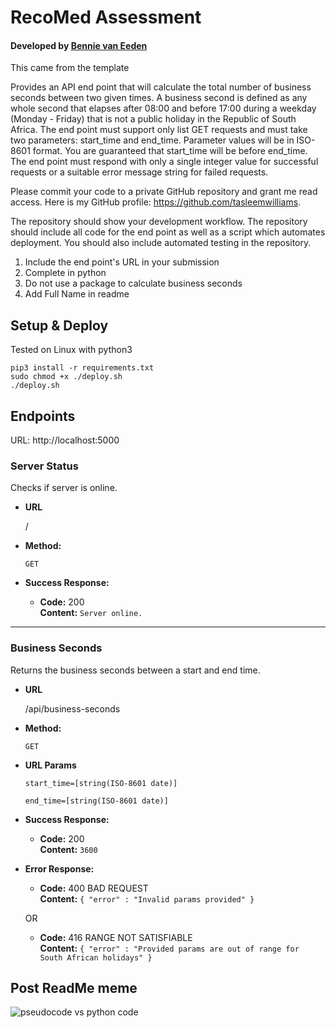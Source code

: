 # RecoMed Assessment

#### Developed by <ins>Bennie van Eeden</ins>

This came from the template

Provides an API end point that will calculate the total number of business seconds between two given times. A business
second is defined as any whole second that elapses after 08:00 and before 17:00 during a weekday (Monday - Friday) that
is not a public holiday in the Republic of South Africa. The end point must support only list GET requests and must take
two parameters: start_time and end_time. Parameter values will be in ISO-8601 format. You are guaranteed that start_time
will be before end_time. The end point must respond with only a single integer value for successful requests or a
suitable error message string for failed requests.

Please commit your code to a private GitHub repository and grant me read access. Here is my GitHub profile:
https://github.com/tasleemwilliams.

The repository should show your development workflow. The repository should include all code for the end point as well
as a script which automates deployment. You should also include automated testing in the repository.

1. Include the end point's URL in your submission
2. Complete in python
3. Do not use a package to calculate business seconds
4. Add Full Name in readme

## Setup & Deploy

Tested on Linux with python3

```shell
pip3 install -r requirements.txt
sudo chmod +x ./deploy.sh
./deploy.sh
```

## Endpoints

URL: http://localhost:5000

### Server Status

Checks if server is online.

* **URL**

  /
   
* **Method:**

  `GET`

* **Success Response:**
  
  * **Code:** 200 <br/>
    **Content:** `Server online.`

***

### Business Seconds

Returns the business seconds between a start and end time.

* **URL**

  /api/business-seconds

* **Method:**

  `GET`

* **URL Params**

  `start_time=[string(ISO-8601 date)]`
  
  `end_time=[string(ISO-8601 date)]`

* **Success Response:**

    * **Code:** 200 <br/>
      **Content:** `3600`

* **Error Response:**

    * **Code:** 400 BAD REQUEST <br/>
      **Content:** `{ "error" : "Invalid params provided" }`
      
  OR

    * **Code:** 416 RANGE NOT SATISFIABLE <br/>
      **Content:** `{ "error" : "Provided params are out of range for South African holidays" }`

## Post ReadMe meme

![pseudocode vs python code](https://i.imgur.com/2YyST5M.jpg)
